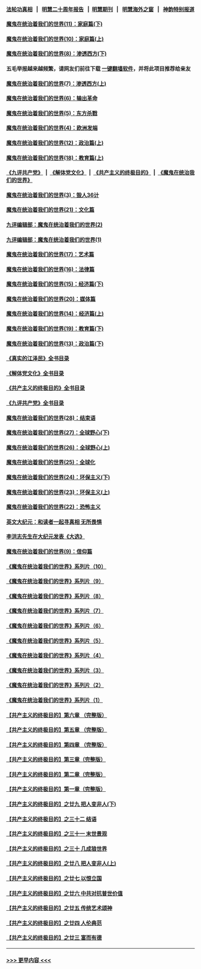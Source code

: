 #### [法轮功真相](https://github.com/gfw-breaker/truth/blob/master/README.md?t=0) &nbsp;&nbsp;|&nbsp;&nbsp; [明慧二十周年报告](https://github.com/gfw-breaker/mh-reports/blob/master/README.md?t=0) &nbsp;&nbsp;|&nbsp;&nbsp;[明慧期刊](https://github.com/gfw-breaker/mh-qikan) &nbsp;&nbsp;|&nbsp;&nbsp; [明慧海外之窗](https://github.com/gfw-breaker/mh-news/blob/master/README.md?t=0) &nbsp;&nbsp;|&nbsp;&nbsp; [神韵特别报道](https://github.com/gfw-breaker/mh-news/blob/master/shenyun.md?t=0)
#### [魔鬼在统治着我们的世界(11)：家庭篇(下)](../pages/nsc422/n10440961.md?t=12061050) 
#### [魔鬼在统治着我们的世界(10)：家庭篇(上)](../pages/nsc422/n10435448.md?t=12061050) 
#### [魔鬼在统治着我们的世界(8)：渗透西方(下)](../pages/nsc422/n10429603.md?t=12061050) 
#### 五毛举报越来越频繁，请网友们前往下载 [一键翻墙软件](https://github.com/gfw-breaker/ssr-accounts)，并将此项目推荐给亲友
#### [魔鬼在统治着我们的世界(7)：渗透西方(上)](../pages/nsc422/n10426013.md?t=12061050) 
#### [魔鬼在统治着我们的世界(6)：输出革命](../pages/nsc422/n10421536.md?t=12061050) 
#### [魔鬼在统治着我们的世界(5)：东方杀戮](../pages/nsc422/n10417707.md?t=12061050) 
#### [魔鬼在统治着我们的世界(4)：欧洲发端](../pages/nsc422/n10414890.md?t=12061050) 
#### [魔鬼在统治着我们的世界(12)：政治篇(上)](../pages/nsc422/n10444576.md?t=12061050) 
#### [魔鬼在统治着我们的世界(18)：教育篇(上)](../pages/nsc422/n10526970.md?t=12061050) 
#### [《九评共产党》](https://github.com/begood0513/9ping.md/blob/master/README.md) &nbsp;|&nbsp; [《解体党文化》](../../../../jtdwh.md/blob/master/README.md)  &nbsp;|&nbsp; [《共产主义的终极目的》](../../../../gczydzjmd.md/blob/master/README.md) &nbsp;|&nbsp; [《魔鬼在统治我们的世界》](../../../../mgztzwmdsj.md/blob/master/README.md) 
#### [魔鬼在统治着我们的世界(3)：毁人36计](../pages/nsc422/n10411583.md?t=12061050) 
#### [魔鬼在统治着我们的世界(21)：文化篇](../pages/nsc422/n10597706.md?t=12061050) 
#### [九评编辑部：魔鬼在统治着我们的世界(2)](../pages/nsc422/n10410036.md?t=12061050) 
#### [九评编辑部：魔鬼在统治着我们的世界(1)](../pages/nsc422/n10406825.md?t=12061050) 
#### [魔鬼在统治着我们的世界(17)：艺术篇](../pages/nsc422/n10499093.md?t=12061050) 
#### [魔鬼在统治着我们的世界(16)：法律篇](../pages/nsc422/n10485969.md?t=12061050) 
#### [魔鬼在统治着我们的世界(15)：经济篇(下)](../pages/nsc422/n10469975.md?t=12061050) 
#### [魔鬼在统治着我们的世界(20)：媒体篇](../pages/nsc422/n10586579.md?t=12061050) 
#### [魔鬼在统治着我们的世界(14)：经济篇(上)](../pages/nsc422/n10457370.md?t=12061050) 
#### [魔鬼在统治着我们的世界(19)：教育篇(下)](../pages/nsc422/n10564808.md?t=12061050) 
#### [魔鬼在统治着我们的世界(13)：政治篇(下)](../pages/nsc422/n10448270.md?t=12061050) 
#### [《真实的江泽民》全书目录](../pages/nsc422/n13721399.md?t=12061050) 
#### [《解体党文化》全书目录](../pages/nsc422/n13721157.md?t=12061050) 
#### [《共产主义的终极目的》全书目录](../pages/nsc422/n13721048.md?t=12061050) 
#### [《九评共产党》全书目录](../pages/nsc422/n13708085.md?t=12061050) 
#### [魔鬼在统治着我们的世界(28)：结束语](../pages/nsc422/n10936246.md?t=12061050) 
#### [魔鬼在统治着我们的世界(27)：全球野心(下)](../pages/nsc422/n10928319.md?t=12061050) 
#### [魔鬼在统治着我们的世界(26)：全球野心(上)](../pages/nsc422/n10900318.md?t=12061050) 
#### [魔鬼在统治着我们的世界(25)：全球化](../pages/nsc422/n10788205.md?t=12061050) 
#### [魔鬼在统治着我们的世界(24)：环保主义(下)](../pages/nsc422/n10695307.md?t=12061050) 
#### [魔鬼在统治着我们的世界(23)：环保主义(上)](../pages/nsc422/n10688613.md?t=12061050) 
#### [魔鬼在统治着我们的世界(22)：恐怖主义](../pages/nsc422/n10614727.md?t=12061050) 
#### [英文大纪元：和读者一起寻真相 无所畏惧](../pages/nsc422/n12542027.md?t=12061050) 
#### [李洪志先生在大纪元发表《大选》](../pages/nsc422/n12534746.md?t=12061050) 
#### [魔鬼在统治着我们的世界(9)：信仰篇](../pages/nsc422/n10432159.md?t=12061050) 
#### [《魔鬼在统治着我们的世界》系列片（10）](../pages/nsc422/n12292670.md?t=12061050) 
#### [《魔鬼在统治着我们的世界》系列片（9）](../pages/nsc422/n12290859.md?t=12061050) 
#### [《魔鬼在统治着我们的世界》系列片（8）](../pages/nsc422/n12287445.md?t=12061050) 
#### [《魔鬼在统治着我们的世界》系列片（7）](../pages/nsc422/n12283425.md?t=12061050) 
#### [《魔鬼在统治着我们的世界》系列片（6）](../pages/nsc422/n12282314.md?t=12061050) 
#### [《魔鬼在统治着我们的世界》系列片（5）](../pages/nsc422/n12281419.md?t=12061050) 
#### [《魔鬼在统治着我们的世界》系列片（4）](../pages/nsc422/n12274024.md?t=12061050) 
#### [《魔鬼在统治着我们的世界》系列片（3）](../pages/nsc422/n12271322.md?t=12061050) 
#### [《魔鬼在统治着我们的世界》系列片（2）](../pages/nsc422/n12269049.md?t=12061050) 
#### [《魔鬼在统治着我们的世界》系列片（1）](../pages/nsc422/n12267575.md?t=12061050) 
#### [【共产主义的终极目的】第六章 （完整版）](../pages/nsc422/n11428913.md?t=12061050) 
#### [【共产主义的终极目的】第五章 （完整版）](../pages/nsc422/n11428912.md?t=12061050) 
#### [【共产主义的终极目的】第四章 （完整版）](../pages/nsc422/n11428907.md?t=12061050) 
#### [【共产主义的终极目的】第三章（完整版）](../pages/nsc422/n11428848.md?t=12061050) 
#### [【共产主义的终极目的】第二章（完整版）](../pages/nsc422/n11428831.md?t=12061050) 
#### [【共产主义的终极目的】第一章（完整版）](../pages/nsc422/n11417651.md?t=12061050) 
#### [【共产主义的终极目的】之廿九 把人变非人(下)](../pages/nsc422/n11344140.md?t=12061050) 
#### [【共产主义的终极目的】之三十二 结语](../pages/nsc422/n11360535.md?t=12061050) 
#### [【共产主义的终极目的】之三十一 末世景观](../pages/nsc422/n11351129.md?t=12061050) 
#### [【共产主义的终极目的】之三十 几成狼世界](../pages/nsc422/n11348280.md?t=12061050) 
#### [【共产主义的终极目的】之廿八 把人变非人(上)](../pages/nsc422/n11340492.md?t=12061050) 
#### [【共产主义的终极目的】之廿七 以恨立国](../pages/nsc422/n11336944.md?t=12061050) 
#### [【共产主义的终极目的】之廿六 中共对抗普世价值](../pages/nsc422/n11324785.md?t=12061050) 
#### [【共产主义的终极目的】之廿五 传统艺术颂神](../pages/nsc422/n11296396.md?t=12061050) 
#### [【共产主义的终极目的】之廿四 人伦典范](../pages/nsc422/n11296397.md?t=12061050) 
#### [【共产主义的终极目的】之廿三 富而有德](../pages/nsc422/n11283598.md?t=12061050) 

----
#### [ >>> 更早内容 <<< ](../indexes/nsc422-earlier.md)

